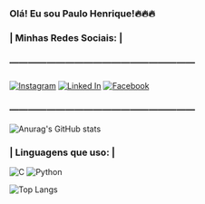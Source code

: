 
### Olá! Eu sou Paulo Henrique!🔥🔥🔥

### | Minhas Redes Sociais: |
### ————————————————————
###
[![Instagram](	https://img.shields.io/badge/Instagram-E4405F?style=for-the-badge&logo=instagram&logoColor=white)](https://www.instagram.com/henrique_pinheiro57/) [![Linked In](	https://img.shields.io/badge/LinkedIn-0077B5?style=for-the-badge&logo=linkedin&logoColor=white)](https://www.linkedin.com/in/paulo-henrique-pinheiro-da-silva-014bba259/) [![Facebook](https://img.shields.io/badge/Facebook-1877F2?style=for-the-badge&logo=facebook&logoColor=white)](https://www.facebook.com/paulohenrique.pinheiro.94)
### ————————————————————
![Anurag's GitHub stats](https://github-readme-stats.vercel.app/api?username=PHPsilvas&show_icons=true&theme=radical)

### | Linguagens que uso: |
 ![C](https://img.shields.io/badge/C-00599C?style=for-the-badge&logo=c&logoColor=gray)
 ![Python](https://img.shields.io/badge/Python-3776AB?style=for-the-badge&logo=python&logoColor=yellow)
 

![Top Langs](https://github-readme-stats.vercel.app/api/top-langs/?username=PHPsilvas&size_weight=0.5&count_weight=0.5&theme=radical)
